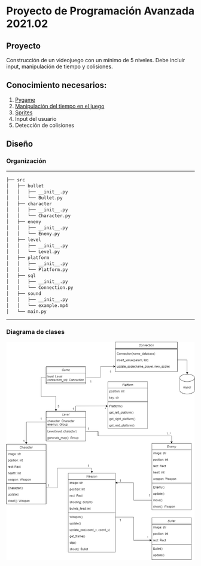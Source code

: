 # Proyecto de Programación Avanzada 2021.02

## Proyecto

Construcción de un videojuego con un mínimo de 5 niveles. Debe incluir input, manipulación de tiempo y colisiones.

## Conocimiento necesarios:

1. [Pygame](https://www.pygame.org/news "Pygame")
2. [Manipulación del tiempo en el juego](https://www.pygame.org/docs/ref/time.html "Manipulación del tiempo en el juego")
3. [Sprites](https://www.pygame.org/docs/ref/sprite.html "Sprites")
4. Input del usuario
5. Detección de colisiones

## Diseño
### Organización
------------
    ├── src
    │   ├── bullet
    │   │   ├── __init__.py
	│   │   └── Bullet.py
    │   ├── character
    │   │   ├── __init__.py
	│   │   └── Character.py
    │   ├── enemy
    │   │   ├── __init__.py
	│   │   └── Enemy.py
    │   ├── level
    │   │   ├── __init__.py
	│   │   └── Level.py
    │   ├── platform
    │   │   ├── __init__.py
	│   │   └── Platform.py
    │   ├── sql
    │   │   ├── __init__.py
	│   │   └── Connection.py
    │   ├── sound
    │   │   ├── __init__.py
	│   │   └── example.mp4
    │   └── main.py
--------
### Diagrama de clases
![Diagrama de clases](img/Proyecto_PA.png)